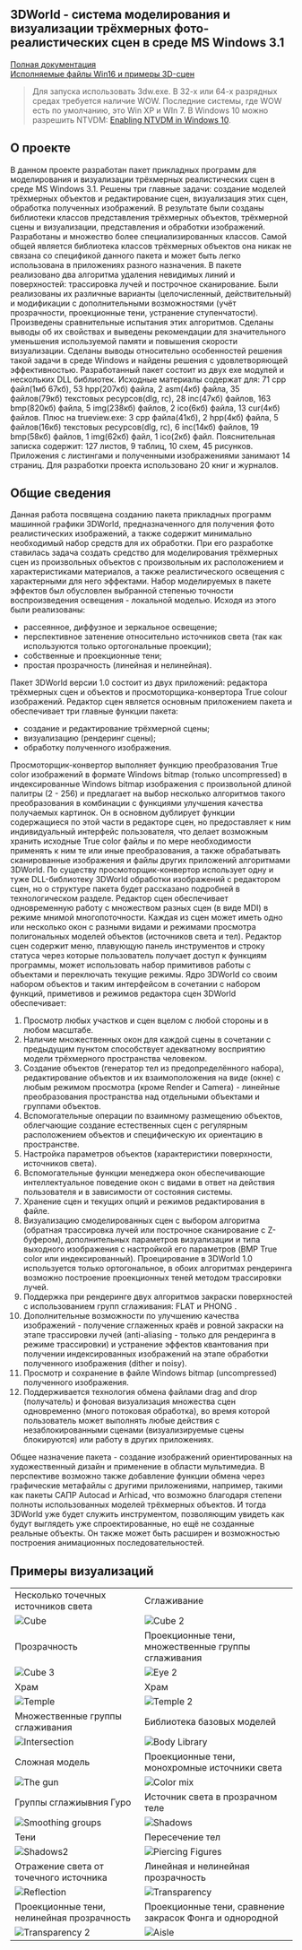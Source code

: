 ## 3DWorld - система моделирования и визуализации трёхмерных фото-реалистических сцен в среде MS Windows 3.1

[Полная документация](./Doc/MP1.DOC)<br/>
[Исполняемые файлы Win16 и примеры 3D-сцен](https://github.com/alexf2/3DWorld/releases/download/Release1/3DW_exe.zip)
>Для запуска использовать 3dw.exe. В 32-х или 64-х разрядных средах требуется наличие WOW. Последние системы, где WOW есть по умолчанию, это Win XP и WIn 7. В Windows 10 можно разрешить NTVDM: [Enabling NTVDM in Windows 10](https://www.groovypost.com/howto/enable-16-bit-application-support-windows-10/).

## О проекте
В данном проекте разработан пакет прикладных программ для моделирования и визуализации трёхмерных реалистических сцен в среде MS Windows 3.1. Решены три главные задачи: создание моделей трёхмерных объектов и редактирование сцен, визуализация этих сцен, обработка полученных изображений. В результате были созданы библиотеки классов представления трёхмерных объектов, трёхмерной сцены и визуализации, представления и обработки изображений. Разработаны и множество более специализированных классов. Самой общей является библиотека классов трёхмерных объектов она никак не связана со спецификой данного пакета и может быть легко использована в приложениях разного назначения. В пакете реализовано два алгоритма удаления невидимых линий и поверхностей: трассировка лучей и построчное сканирование. Были реализованы их различные варианты (целочисленный, действительный) и модификации с дополнительными возможностями (учёт прозрачности, проекционные тени, устранение ступенчатости). Произведены сравнительные испытания этих алгоритмов. Сделаны выводы об их свойствах и выведены рекомендации для значительного уменьшения используемой памяти и повышения скорости визуализации. Сделаны выводы относительно особенностей решения такой задачи в среде Windows и найдены решения с удовлетворяющей эффективностью. Разработанный пакет состоит из двух exe модулей и нескольких DLL библиотек. Исходные материалы содержат для: 71 cpp файл(1мб 67кб), 53 hpp(207кб) файла, 2 asm(4кб) файла, 35 файлов(79кб) текстовых ресурсов(dlg, rc), 28 inc(47кб) файлов, 163 bmp(820кб) файла, 5 img(238кб) файлов, 2 ico(6кб) файла, 13 cur(4кб) файлов. Плюс на trueview.exe: 3 cpp файла(41кб), 2 hpp(4кб) файла, 5 файлов(16кб) текстовых ресурсов(dlg, rc), 6 inc(14кб) файлов, 19 bmp(58кб) файлов, 1 img(62кб) файл, 1 ico(2кб) файл. Пояснительная записка содержит: 127 листов, 9 таблиц, 10 схем, 45 рисунков. Приложения с листингами и полученными изображениями занимают 14 страниц. Для разработки проекта использовано 20 книг и журналов.

## Общие сведения
Данная работа посвящена созданию пакета прикладных программ машинной графики 3DWorld, предназначенного для получения фото реалистических изображений, а также содержит минимально необходимый набор средств для их обработки. При его разработке ставилась задача создать средство для моделирования трёхмерных сцен из произвольных объектов с произвольным их расположением и характеристиками материалов, а также реалистического освещения с характерными для него эффектами. Набор моделируемых в пакете эффектов был обусловлен выбранной степенью точности воспроизведения освещения - локальной моделью. Исходя из этого были реализованы:

* рассеянное, диффузное и зеркальное освещение;
* перспективное затенение относительно источников света (так как используются только ортогональные проекции);
* собственные и проекционные тени;
* простая прозрачность (линейная и нелинейная).

Пакет 3DWorld версии 1.0  состоит из двух приложений: редактора трёхмерных сцен и объектов и просмоторщика-конвертора True colour изображений. Редактор сцен является основным приложением пакета и обеспечивает три главные функции пакета:

* создание и редактирование трёхмерной сцены;
* визуализацию (рендеринг сцены);
* обработку полученного изображения.

Просмоторщик-конвертор выполняет функцию преобразования True color изображений в формате Windows bitmap (только uncompressed) в индексированные Windows bitmap изображения с произвольной длиной палитры (2 - 256) и предлагает на выбор несколько алгоритмов такого преобразования в комбинации с функциями улучшения качества получаемых картинок. Он в основном дублирует функции содержащиеся по этой части в редакторе сцен, но предоставляет к ним индивидуальный интерфейс пользователя, что делает возможным хранить исходные True color  файлы и по мере необходимости применять к ним те или иные преобразования, а также обрабатывать сканированные изображения и файлы других приложений алгоритмами 3DWorld.  По существу просмоторщик-конвертор использует одну и туже DLL-библиотеку 3DWorld обработки изображений с редактором сцен, но о структуре пакета будет рассказано подробней в технологическом разделе.
Редактор сцен обеспечивает одновременную работу с множеством разных сцен (в виде MDI) в режиме мнимой многопоточности. Каждая из сцен может иметь одно или несколько окон с разными видами и режимами просмотра полигональных моделей объектов (источников света и тел). Редактор сцен содержит меню, плавующую панель инструментов и строку статуса через которые пользователь получает доступ к функциям программы, может использовать набор примитивов работы с объектами и переключать текущие режимы. Ядро 3DWorld со своим набором объектов и таким интерфейсом в сочетании с набором функций, приметивов и режимов редактора сцен 3DWorld обеспечивает:
1. Просмотр любых участков и сцен вцелом с любой стороны и в любом масштабе.
1. Наличие множественных окон для каждой сцены в сочетании с предыдущим пунктом способствует адекватному восприятию модели трёхмерного пространства человеком.
1. Создание объектов (генератор тел из предопределённого набора), редактирование объектов и их взаимоположения на виде (окне) с любым режимом просмотра (кроме Render и Camera) - линейные преобразования пространства над отдельными объектами и группами объектов.
1. Вспомогательные операции по взаимному размещению объектов, облегчающие создание естественных сцен с регулярным расположением объектов и специфическую их ориентацию в пространстве.
1. Настройка параметров объектов (характеристики поверхности, источников света).
1. Вспомогательные функции менеджера окон обеспечивающие интеллектуальное поведение окон с видами в ответ на действия пользователя и в зависимости от состояния системы.
1. Хранение сцен и текущих опций и режимов редактирования в файле.
1. Визуализацию смоделированных сцен с выбором алгоритма (обратная трассировка лучей или построчное сканирование с Z-буфером), дополнительных параметров визуализации и типа выходного изображения с настройкой его параметров (BMP True color или индексированный). Проецирование в 3DWorld 1.0 используется только ортогональное, в обоих алгоритмах рендеринга возможно построение проекционных теней методом трассировки лучей.
1. Поддержка при рендеринге двух алгоритмов закраски поверхностей с использованием групп сглаживания: FLAT  и PHONG .
1. Дополнительные возможности по улучшению качества изображений - получение сглаженных краёв и ровной закраски на этапе трассировки лучей (anti-aliasing - только для рендеринга в режиме трассировки) и устранение эффектов квантования при получении индексированных изображений на этапе обработки полученного изображения (dither и noisy).
1. Просмотр и сохранение в файле Windows bitmap  (uncompressed) полученного изображения.
1. Поддерживается технология обмена файлами drag and drop (получатель) и фоновая визуализация множества сцен одновременно (много потоковая обработка), во время которой пользователь может выполнять любые действия с незаблокированными сценами (визуализируемые сцены блокируются) или работу в других приложениях.

Общее назначение пакета - создание изображений ориентированных на художественный дизайн и применение в области мультимедиа. В перспективе возможно также добавление функции обмена через графические метафайлы с другими приложениями, например, такими как пакеты САПР Autocad и Arhicad, что возможно благодаря степени полноты использованных моделей трёхмерных объектов. И тогда 3DWorld уже будет служить инструментом, позволяющим увидеть как будут выглядеть уже спроектированные, но ещё не созданные реальные объекты. Он также может быть расширен и возможностью построения анимационных последовательностей.

## Примеры визуализаций
<table>
    <tr>
        <td>Несколько точечных источников света</td>
        <td>Сглаживание</td>
    </tr>
    <tr>
        <td><img src="./demo-img/CUB.png" title="Cube"/></td>
        <td><img src="./demo-img/CUB2.png" title="Cube 2"/></td>
    </tr>
    <tr>
        <td>Прозрачность</td>
        <td>Проекционные тени, множественные группы сглаживания</td>
    </tr>
    <tr>
        <td><img src="./demo-img/CUB3.png" title="Cube 3"/></td>
        <td><img src="./demo-img/EYE2.png" title="Eye 2"/></td>
    </tr>
    <tr>
        <td>Храм</td>
        <td>Храм</td>
    </tr>
    <tr>
        <td><img src="./demo-img/H.png" title="Temple"/></td>
        <td><img src="./demo-img/H2.png" title="Temple 2"/></td>
    </tr>
    <tr>
        <td>Множественные группы сглаживания</td>
        <td>Библиотека базовых моделей</td>
    </tr>
    <tr>
        <td><img src="./demo-img/INT.png" title="Intersection"/></td>
        <td><img src="./demo-img/LIB.png" title="Body Library"/></td>
    </tr>
    <tr>
        <td>Сложная модель</td>
        <td>Проекционные тени, монохромные источники света</td>
    </tr>
    <tr>
        <td><img src="./demo-img/PUSH_.png" title="The gun"/></td>
        <td><img src="./demo-img/RGB_.png" title="Color mix"/></td>
    </tr>
    <tr>
        <td>Группы сглажиывния Гуро</td>
        <td>Источник света в прозрачном теле</td>
    </tr>
    <tr>
        <td><img src="./demo-img/S2.png" title="Smoothing groups"/></td>
        <td><img src="./demo-img/SHADOW0.png" title="Shadows"/></td>
    </tr>
    <tr>
        <td>Тени</td>
        <td>Пересечение тел</td>
    </tr>
    <tr>
        <td><img src="./demo-img/SHADOW3.png" title="Shadows2"/></td>
        <td><img src="./demo-img/SHAR.png" title="Piercing Figures"/></td>
    </tr>
    <tr>
        <td>Отражение света от точечного источника</td>
        <td>Линейная и нелинейная прозрачность</td>
    </tr>
    <tr>
        <td><img src="./demo-img/T.png" title="Reflection"/></td>
        <td><img src="./demo-img/TRANSP.png" title="Transparency"/></td>
    </tr>
    <tr>
        <td>Проекционные тени, нелинейная прозрачность</td>
        <td>Проекционные тени, сравнение закрасок Фонга и однородной</td>
    </tr>
    <tr>
        <td><img src="./demo-img/TRANSP2.png" title="Transparency 2"/></td>
        <td><img src="./demo-img/TT2.png" title="Aisle"/></td>
    </tr>
</table>
